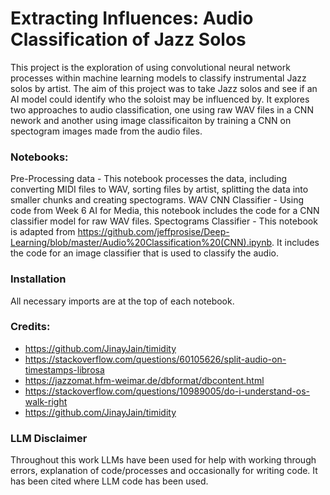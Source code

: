 # Extracting Influences: Audio Classification of Jazz Solos


This project is the exploration of using convolutional neural network processes within machine learning models to classify instrumental Jazz solos by artist. The aim of this project was to take Jazz solos and see if an AI model could identify who the soloist may be influenced by. 
It explores two approaches to audio classification, one using raw WAV files in a CNN nework and another using image classificaiton by training a CNN on spectogram images made from the audio files. 

### Notebooks:
Pre-Processing data - This notebook processes the data, including converting MIDI files to WAV, sorting files by artist, splitting the data into smaller chunks and creating spectograms. 
WAV CNN Classifier - Using code from Week 6 AI for Media, this notebook includes the code for a CNN classifier model for raw WAV files. 
Spectograms Classifier - This notebook is adapted from https://github.com/jeffprosise/Deep-Learning/blob/master/Audio%20Classification%20(CNN).ipynb. It includes the code for an image classifier that is used to classify the audio. 

### Installation
All necessary imports are at the top of each notebook. 

### Credits:
- https://github.com/JinayJain/timidity
- https://stackoverflow.com/questions/60105626/split-audio-on-timestamps-librosa 
- https://jazzomat.hfm-weimar.de/dbformat/dbcontent.html
- https://stackoverflow.com/questions/10989005/do-i-understand-os-walk-right
- https://github.com/JinayJain/timidity 


### LLM Disclaimer 
Throughout this work LLMs have been used for help with working through errors, explanation of code/processes and occasionally for writing code. It has been cited where LLM code has been used. 
